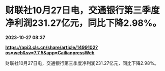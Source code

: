 # 财联社10月27日电，交通银行第三季度净利润231.27亿元，同比下降2.98%。

**2023-10-27 08:37**

**https://api3.cls.cn/share/article/1499102?os=web&sv=7.7.5&app=CailianpressWeb**

财联社10月27日电，交通银行第三季度净利润231.27亿元，同比下降2.98%。